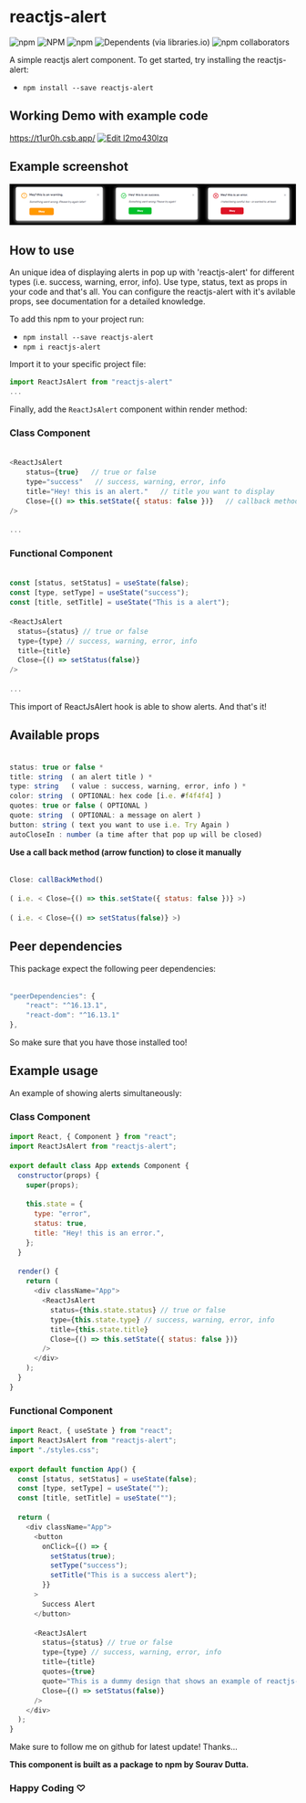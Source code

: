# reactjs-alert

![npm](https://img.shields.io/npm/dt/reactjs-alert?style=flat-square) ![NPM](https://img.shields.io/npm/l/reactjs-alert?style=flat-square) ![npm](https://img.shields.io/npm/v/reactjs-alert?style=flat-square) ![Dependents (via libraries.io)](https://img.shields.io/github/stars/sourav-oss/reactjs-alert) ![npm collaborators](https://img.shields.io/twitter/url?style=social&url=https%3A%2F%2Ftwitter.com%2F_DuttaSourav)

A simple reactjs alert component.
To get started, try installing the reactjs-alert:

- `npm install --save reactjs-alert`

## Working Demo with example code

https://t1ur0h.csb.app/
[![Edit l2mo430lzq](https://codesandbox.io/static/img/play-codesandbox.svg)](https://t1ur0h.csb.app/)

## Example screenshot

![alt demo](./demo.png)

## How to use

An unique idea of displaying alerts in pop up with 'reactjs-alert' for different types (i.e. success, warning, error, info). Use type, status, text as props in your code and that's all. You can configure the reactjs-alert with it's avilable props, see documentation for a detailed knowledge.

To add this npm to your project run:

- `npm install --save reactjs-alert`
- `npm i reactjs-alert`

Import it to your specific project file:

```js
import ReactJsAlert from "reactjs-alert"
...
```

Finally, add the `ReactJsAlert` component within render method:

### Class Component

```js

<ReactJsAlert
    status={true}   // true or false
    type="success"   // success, warning, error, info
    title="Hey! this is an alert."   // title you want to display
    Close={() => this.setState({ status: false })}   // callback method for hide
/>

...
```

### Functional Component

```js

const [status, setStatus] = useState(false);
const [type, setType] = useState("success");
const [title, setTitle] = useState("This is a alert");

<ReactJsAlert
  status={status} // true or false
  type={type} // success, warning, error, info
  title={title}
  Close={() => setStatus(false)}
/>

...
```

This import of ReactJsAlert hook is able to show alerts.
And that's it!

## Available props

```js

status: true or false *
title: string  ( an alert title ) *
type: string   ( value : success, warning, error, info ) *
color: string  ( OPTIONAL: hex code [i.e. #f4f4f4] )
quotes: true or false ( OPTIONAL )
quote: string  ( OPTIONAL: a message on alert )
button: string ( text you want to use i.e. Try Again )
autoCloseIn : number (a time after that pop up will be closed)
```

**Use a call back method (arrow function) to close it manually**

```js

Close: callBackMethod()

( i.e. < Close={() => this.setState({ status: false })} >)

( i.e. < Close={() => setStatus(false)} >)

```

## Peer dependencies

This package expect the following peer dependencies:

```js

"peerDependencies": {
    "react": "^16.13.1",
    "react-dom": "^16.13.1"
},

```

So make sure that you have those installed too!

## Example usage

An example of showing alerts simultaneously:

### Class Component

```js
import React, { Component } from "react";
import ReactJsAlert from "reactjs-alert";

export default class App extends Component {
  constructor(props) {
    super(props);

    this.state = {
      type: "error",
      status: true,
      title: "Hey! this is an error.",
    };
  }

  render() {
    return (
      <div className="App">
        <ReactJsAlert
          status={this.state.status} // true or false
          type={this.state.type} // success, warning, error, info
          title={this.state.title}
          Close={() => this.setState({ status: false })}
        />
      </div>
    );
  }
}
```

### Functional Component

```js
import React, { useState } from "react";
import ReactJsAlert from "reactjs-alert";
import "./styles.css";

export default function App() {
  const [status, setStatus] = useState(false);
  const [type, setType] = useState("");
  const [title, setTitle] = useState("");

  return (
    <div className="App">
      <button
        onClick={() => {
          setStatus(true);
          setType("success");
          setTitle("This is a success alert");
        }}
      >
        Success Alert
      </button>

      <ReactJsAlert
        status={status} // true or false
        type={type} // success, warning, error, info
        title={title}
        quotes={true}
        quote="This is a dummy design that shows an example of reactjs-alert"
        Close={() => setStatus(false)}
      />
    </div>
  );
}
```

Make sure to follow me on github for latest update! Thanks...

**This component is built as a package to npm by Sourav Dutta.**

### Happy Coding ♡

